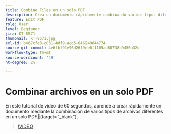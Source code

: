 ```yaml
---
title: Combine Files en un solo PDF
description: Crea un documento rápidamente combinando varios tipos diferentes de archivos en un único PDF
feature: Edit PDF
role: User
level: Beginner
jira: KT-8571
thumbnail: KT-8571.jpg
exl-id: b467cfe3-c031-4df9-acd5-646949644774
source-git-commit: 4e6fbf91e96d26f9ee8f1105ad68738b9450a32d
workflow-type: tm+mt
source-wordcount: '49'
ht-degree: 2%

---
```


# Combinar archivos en un solo PDF

En este tutorial de vídeo de 60 segundos, aprende a crear rápidamente un documento mediante la combinación de varios tipos de archivos diferentes en un solo PDF[&#128279;](https://www.adobe.com/acrobat/online/merge-pdf.html){target="_blank"}.

>[!VIDEO](https://video.tv.adobe.com/v/336361?quality=12&learn=on&hidetitle=true)
